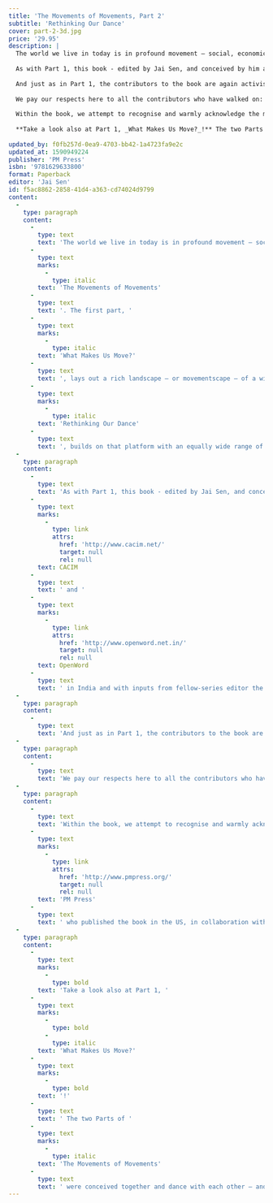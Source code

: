 ```yaml
---
title: 'The Movements of Movements, Part 2'
subtitle: 'Rethinking Our Dance'
cover: part-2-3d.jpg
price: '29.95'
description: |
  The world we live in today is in profound movement – social, economic, political, cultural, and ecological, as well as increasingly intensively, physical and spiritual - that is to a large impelled by the multiple and interlocking crises that we all face. This book is Part 2 of a two-part set titled _The Movements of Movements_. The first part, _What Makes Us Move?_, lays out a rich landscape – or movementscape – of a wide range of essays from many parts of the world on the practice and experience of movement. This second Part, _Rethinking Our Dance_, builds on that platform with an equally wide range of essays by authors from Afghanistan, Argentina, Brazil, Egypt, India, Niger, and Taiwan, as well as from several parts of the North that reflect intensely and critically on the practice of movement and that undertake the task of addressing the question of what, in the emerging world that we live in, of deepening crisis, do we need to do in order to bring about justice and peace? Looking at movements as the dances of warriors – and here drawing on the lives and cosmologies of aboriginal peoples of Turtle Island, and in particular on the seminal work of Taiaiake Alfred, a contributor to the books - how can, and should, we rethink our dance?
  
  As with Part 1, this book - edited by Jai Sen, and conceived by him and his saathis / comp@s in [CACIM](http://www.cacim.net/) and [OpenWord](http://www.openword.net.in/) in India and with inputs from fellow-series editor the late Peter Waterman - will be of interest to all who work for justice and for egalitarian social change and with respect for Mother Earth—be they in universities, schools, parties, trade unions, social organisations and movements, religious organisations, or the media; or in government or corporations.
  
  And just as in Part 1, the contributors to the book are again activists and scholar-activists from all over the world, South and North. They include: Kolya Abramsky, Ezequiel Adamovsky, Oussenia Alidou, the late Samir Amin, Chris Carlsson, John Brown Childs, Lee Cormie, Anila Daulatzai, Massimo De Angelis, The Free Association, David Graeber, Josephine Ho, John Holloway, the late François Houtart, Jeffrey Juris, Michael Löwy, Tomás Mac Sheoin, Matt Meyer, Muto Ichiyo, Rodrigo Nunes, Michal Osterweil, Shailja Patel, Geoffrey Pleyers, Stephanie Ross, Jai Sen, and Nicola Yeates.
  
  We pay our respects here to all the contributors who have walked on: the late Samir Amin and the late François Houtart.
  
  Within the book, we attempt to recognise and warmly acknowledge the many different inputs we got that helped make the book; here, we would like to specially recognise the role of the late Jim Coflin in finally bringing together all the material and artwork in one place, towards publishing the book; and of all those at [PM Press](http://www.pmpress.org/) who published the book in the US, in collaboration with OpenWord. 
  
  **Take a look also at Part 1, _What Makes Us Move?_!** The two Parts of _The Movements of Movements_ were conceived together and dance with each other – and ideally, can and should be read and enjoyed side by side!
  
updated_by: f0fb257d-0ea9-4703-bb42-1a4723fa9e2c
updated_at: 1590949224
publisher: 'PM Press'
isbn: '9781629633800'
format: Paperback
editor: 'Jai Sen'
id: f5ac8862-2858-41d4-a363-cd74024d9799
content:
  -
    type: paragraph
    content:
      -
        type: text
        text: 'The world we live in today is in profound movement – social, economic, political, cultural, and ecological, as well as increasingly intensively, physical and spiritual - that is to a large impelled by the multiple and interlocking crises that we all face. This book is Part 2 of a two-part set titled '
      -
        type: text
        marks:
          -
            type: italic
        text: 'The Movements of Movements'
      -
        type: text
        text: '. The first part, '
      -
        type: text
        marks:
          -
            type: italic
        text: 'What Makes Us Move?'
      -
        type: text
        text: ', lays out a rich landscape – or movementscape – of a wide range of essays from many parts of the world on the practice and experience of movement. This second Part, '
      -
        type: text
        marks:
          -
            type: italic
        text: 'Rethinking Our Dance'
      -
        type: text
        text: ', builds on that platform with an equally wide range of essays by authors from Afghanistan, Argentina, Brazil, Egypt, India, Niger, and Taiwan, as well as from several parts of the North that reflect intensely and critically on the practice of movement and that undertake the task of addressing the question of what, in the emerging world that we live in, of deepening crisis, do we need to do in order to bring about justice and peace? Looking at movements as the dances of warriors – and here drawing on the lives and cosmologies of aboriginal peoples of Turtle Island, and in particular on the seminal work of Taiaiake Alfred, a contributor to the books - how can, and should, we rethink our dance?'
  -
    type: paragraph
    content:
      -
        type: text
        text: 'As with Part 1, this book - edited by Jai Sen, and conceived by him and his saathis / comp@s in '
      -
        type: text
        marks:
          -
            type: link
            attrs:
              href: 'http://www.cacim.net/'
              target: null
              rel: null
        text: CACIM
      -
        type: text
        text: ' and '
      -
        type: text
        marks:
          -
            type: link
            attrs:
              href: 'http://www.openword.net.in/'
              target: null
              rel: null
        text: OpenWord
      -
        type: text
        text: ' in India and with inputs from fellow-series editor the late Peter Waterman - will be of interest to all who work for justice and for egalitarian social change and with respect for Mother Earth—be they in universities, schools, parties, trade unions, social organisations and movements, religious organisations, or the media; or in government or corporations.'
  -
    type: paragraph
    content:
      -
        type: text
        text: 'And just as in Part 1, the contributors to the book are again activists and scholar-activists from all over the world, South and North. They include: Kolya Abramsky, Ezequiel Adamovsky, Oussenia Alidou, the late Samir Amin, Chris Carlsson, John Brown Childs, Lee Cormie, Anila Daulatzai, Massimo De Angelis, The Free Association, David Graeber, Josephine Ho, John Holloway, the late François Houtart, Jeffrey Juris, Michael Löwy, Tomás Mac Sheoin, Matt Meyer, Muto Ichiyo, Rodrigo Nunes, Michal Osterweil, Shailja Patel, Geoffrey Pleyers, Stephanie Ross, Jai Sen, and Nicola Yeates.'
  -
    type: paragraph
    content:
      -
        type: text
        text: 'We pay our respects here to all the contributors who have walked on: the late Samir Amin and the late François Houtart.'
  -
    type: paragraph
    content:
      -
        type: text
        text: 'Within the book, we attempt to recognise and warmly acknowledge the many different inputs we got that helped make the book; here, we would like to specially recognise the role of the late Jim Coflin in finally bringing together all the material and artwork in one place, towards publishing the book; and of all those at '
      -
        type: text
        marks:
          -
            type: link
            attrs:
              href: 'http://www.pmpress.org/'
              target: null
              rel: null
        text: 'PM Press'
      -
        type: text
        text: ' who published the book in the US, in collaboration with OpenWord.'
  -
    type: paragraph
    content:
      -
        type: text
        marks:
          -
            type: bold
        text: 'Take a look also at Part 1, '
      -
        type: text
        marks:
          -
            type: bold
          -
            type: italic
        text: 'What Makes Us Move?'
      -
        type: text
        marks:
          -
            type: bold
        text: '!'
      -
        type: text
        text: ' The two Parts of '
      -
        type: text
        marks:
          -
            type: italic
        text: 'The Movements of Movements'
      -
        type: text
        text: ' were conceived together and dance with each other – and ideally, can and should be read and enjoyed side by side!'
---
```

